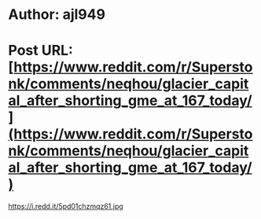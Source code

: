 # Author: ajl949
# Post URL: [https://www.reddit.com/r/Superstonk/comments/neqhou/glacier_capital_after_shorting_gme_at_167_today/](https://www.reddit.com/r/Superstonk/comments/neqhou/glacier_capital_after_shorting_gme_at_167_today/)


https://i.redd.it/5pd01chzmqz61.jpg